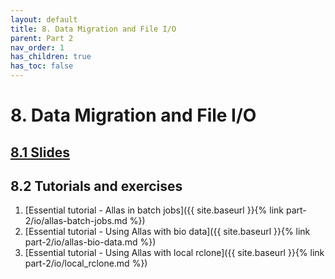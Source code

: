 ```yaml
---
layout: default
title: 8. Data Migration and File I/O
parent: Part 2
nav_order: 1
has_children: true
has_toc: false
---
```


# 8. Data Migration and File I/O

## [8.1 Slides](https://a3s.fi/CSC_training/11_datamigration.html)

## 8.2 Tutorials and exercises

1. [Essential tutorial - Allas in batch jobs]({{ site.baseurl }}{% link part-2/io/allas-batch-jobs.md %})
2. [Essential tutorial - Using Allas with bio data]({{ site.baseurl }}{% link part-2/io/allas-bio-data.md %})
3. [Essential tutorial - Using Allas with local rclone]({{ site.baseurl }}{% link part-2/io/local_rclone.md %})

